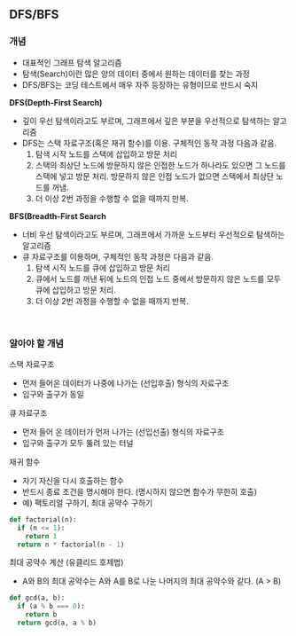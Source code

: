 ## DFS/BFS

### 개념

- 대표적인 그래프 탐색 알고리즘
- 탐색(Search)이란 많은 양의 데이터 중에서 원하는 데이터를 찾는 과정
- DFS/BFS는 코딩 테스트에서 매우 자주 등장하는 유형이므로 반드시 숙지

<b>DFS(Depth-First Search)</b>

- 깊이 우선 탐색이라고도 부르며, 그래프에서 깊은 부분을 우선적으로 탐색하는 알고리즘
- DFS는 스택 자료구조(혹은 재귀 함수)를 이용. 구체적인 동작 과정 다음과 같음.
  1. 탐색 시작 노드를 스택에 삽입하고 방문 처리
  2. 스택의 최상단 노드에 방문하지 않은 인접한 노드가 하나라도 있으면 그 노드를 스택에 넣고 방문 처리. 방문하지 않은 인접 노드가 없으면 스택에서 최상단 노드를 꺼냄.
  3. 더 이상 2번 과정을 수행할 수 없을 때까지 만복.

<b>BFS(Breadth-First Search</b>

- 너비 우선 탐색이라고도 부르며, 그래프에서 가까운 노드부터 우선적으로 탐색하는 알고리즘
- 큐 자료구조를 이용하며, 구체적인 동작 과정은 다음과 같음.
  1. 탐색 시직 노드를 큐에 삽입하고 방문 처리
  2. 큐에서 노드를 꺼낸 뒤에 노드의 인접 노드 중에서 방문하지 않은 노드를 모두 큐에 삽입하고 방문 처리.
  3. 더 이상 2번 과정을 수행할 수 없을 때까지 반복.

<br>

### 알아야 할 개념

스택 자료구조

- 먼저 들어온 데이터가 나중에 나가는 (선입후출) 형식의 자료구조
- 입구와 출구가 동일

큐 자료구조

- 먼저 들어 온 데이터가 먼저 나가는 (선입선출) 형식의 자료구조
- 입구와 출구가 모두 뚫려 있는 터널

재귀 함수

- 자기 자신을 다시 호출하는 함수
- 반드시 종료 조건을 명시해야 한다. (명시하지 않으면 함수가 무한히 호출)
- 예) 팩토리얼 구하기, 최대 공약수 구하기

```py
def factorial(n):
  if (n <= 1):
    return 1
  return n * factorial(n - 1)
```

최대 공약수 계산 (유클리드 호제법)

- A와 B의 최대 공약수는 A와 A를 B로 나눈 나머지의 최대 공약수와 같다. (A > B)

```py
def gcd(a, b):
  if (a % b === 0):
    return b
  return gcd(a, a % b)
```
